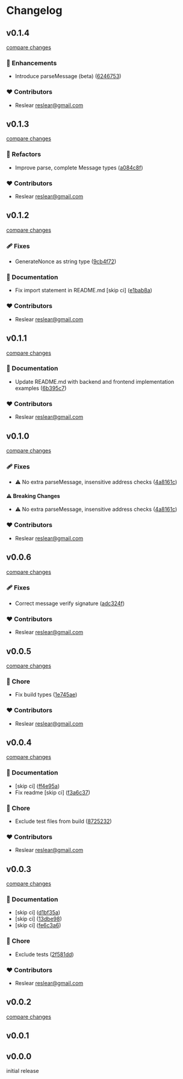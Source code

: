 # Changelog

## v0.1.4

[compare changes](https://github.com/reslear/simple-siwe/compare/v0.1.3...v0.1.4)

### 🚀 Enhancements

- Introduce parseMessage (beta) ([6246753](https://github.com/reslear/simple-siwe/commit/6246753))

### ❤️ Contributors

- Reslear <reslear@gmail.com>

## v0.1.3

[compare changes](https://github.com/reslear/simple-siwe/compare/v0.1.2...v0.1.3)

### 💅 Refactors

- Improve parse, complete Message types ([a084c8f](https://github.com/reslear/simple-siwe/commit/a084c8f))

### ❤️ Contributors

- Reslear <reslear@gmail.com>

## v0.1.2

[compare changes](https://github.com/reslear/simple-siwe/compare/v0.1.1...v0.1.2)

### 🩹 Fixes

- GenerateNonce as string type ([9cb4f72](https://github.com/reslear/simple-siwe/commit/9cb4f72))

### 📖 Documentation

- Fix import statement in README.md [skip ci] ([e1bab8a](https://github.com/reslear/simple-siwe/commit/e1bab8a))

### ❤️ Contributors

- Reslear <reslear@gmail.com>

## v0.1.1

[compare changes](https://github.com/reslear/simple-siwe/compare/v0.1.0...v0.1.1)

### 📖 Documentation

- Update README.md with backend and frontend implementation examples ([6b395c7](https://github.com/reslear/simple-siwe/commit/6b395c7))

### ❤️ Contributors

- Reslear <reslear@gmail.com>

## v0.1.0

[compare changes](https://github.com/reslear/simple-siwe/compare/v0.0.6...v0.1.0)

### 🩹 Fixes

- ⚠️ No extra parseMessage, insensitive address checks ([4a8161c](https://github.com/reslear/simple-siwe/commit/4a8161c))

#### ⚠️ Breaking Changes

- ⚠️ No extra parseMessage, insensitive address checks ([4a8161c](https://github.com/reslear/simple-siwe/commit/4a8161c))

### ❤️ Contributors

- Reslear <reslear@gmail.com>

## v0.0.6

[compare changes](https://github.com/reslear/simple-siwe/compare/v0.0.5...v0.0.6)

### 🩹 Fixes

- Correct message verify signature ([adc324f](https://github.com/reslear/simple-siwe/commit/adc324f))

### ❤️ Contributors

- Reslear <reslear@gmail.com>

## v0.0.5

[compare changes](https://github.com/reslear/simple-siwe/compare/v0.0.4...v0.0.5)

### 🏡 Chore

- Fix build types ([1e745ae](https://github.com/reslear/simple-siwe/commit/1e745ae))

### ❤️ Contributors

- Reslear <reslear@gmail.com>

## v0.0.4

[compare changes](https://github.com/reslear/simple-siwe/compare/v0.0.3...v0.0.4)

### 📖 Documentation

- [skip ci] ([ff4e95a](https://github.com/reslear/simple-siwe/commit/ff4e95a))
- Fix readme [skip ci] ([f3a6c37](https://github.com/reslear/simple-siwe/commit/f3a6c37))

### 🏡 Chore

- Exclude test files from build ([8725232](https://github.com/reslear/simple-siwe/commit/8725232))

### ❤️ Contributors

- Reslear <reslear@gmail.com>

## v0.0.3

[compare changes](https://github.com/reslear/simple-siwe/compare/v0.0.2...v0.0.3)

### 📖 Documentation

- [skip ci] ([d1bf35a](https://github.com/reslear/simple-siwe/commit/d1bf35a))
- [skip ci] ([13dbe98](https://github.com/reslear/simple-siwe/commit/13dbe98))
- [skip ci] ([fe6c3a6](https://github.com/reslear/simple-siwe/commit/fe6c3a6))

### 🏡 Chore

- Exclude tests ([2f581dd](https://github.com/reslear/simple-siwe/commit/2f581dd))

### ❤️ Contributors

- Reslear <reslear@gmail.com>

## v0.0.2

[compare changes](https://github.com/reslear/simple-siwe/compare/v0.0.1...v0.0.2)

## v0.0.1

## v0.0.0

initial release
